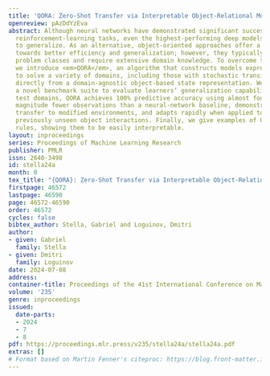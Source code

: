 ```yaml
---
title: 'QORA: Zero-Shot Transfer via Interpretable Object-Relational Model Learning'
openreview: pAzDdYzEva
abstract: Although neural networks have demonstrated significant success in various
  reinforcement-learning tasks, even the highest-performing deep models often fail
  to generalize. As an alternative, object-oriented approaches offer a promising path
  towards better efficiency and generalization; however, they typically address narrow
  problem classes and require extensive domain knowledge. To overcome these limitations,
  we introduce <em>QORA</em>, an algorithm that constructs models expressive enough
  to solve a variety of domains, including those with stochastic transition functions,
  directly from a domain-agnostic object-based state representation. We also provide
  a novel benchmark suite to evaluate learners’ generalization capabilities. In our
  test domains, QORA achieves 100% predictive accuracy using almost four orders of
  magnitude fewer observations than a neural-network baseline, demonstrates zero-shot
  transfer to modified environments, and adapts rapidly when applied to tasks involving
  previously unseen object interactions. Finally, we give examples of QORA’s learned
  rules, showing them to be easily interpretable.
layout: inproceedings
series: Proceedings of Machine Learning Research
publisher: PMLR
issn: 2640-3498
id: stella24a
month: 0
tex_title: "{QORA}: Zero-Shot Transfer via Interpretable Object-Relational Model Learning"
firstpage: 46572
lastpage: 46590
page: 46572-46590
order: 46572
cycles: false
bibtex_author: Stella, Gabriel and Loguinov, Dmitri
author:
- given: Gabriel
  family: Stella
- given: Dmitri
  family: Loguinov
date: 2024-07-08
address:
container-title: Proceedings of the 41st International Conference on Machine Learning
volume: '235'
genre: inproceedings
issued:
  date-parts:
  - 2024
  - 7
  - 8
pdf: https://proceedings.mlr.press/v235/stella24a/stella24a.pdf
extras: []
# Format based on Martin Fenner's citeproc: https://blog.front-matter.io/posts/citeproc-yaml-for-bibliographies/
---
```

